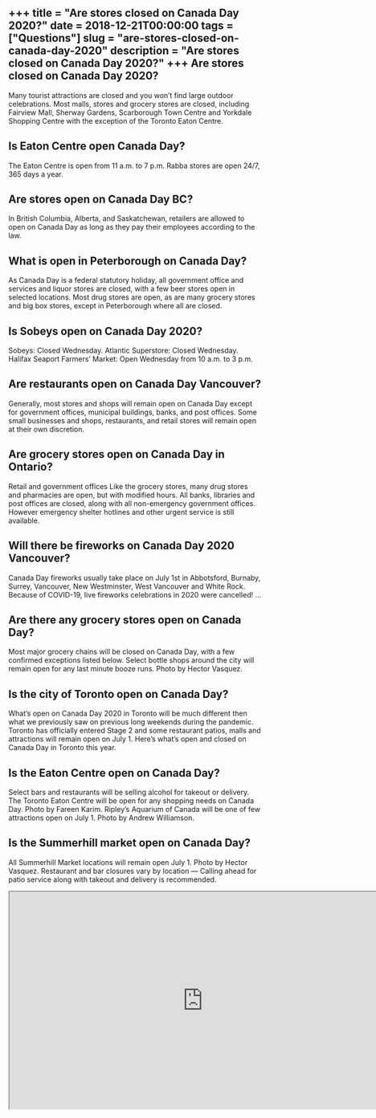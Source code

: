 +++
title = "Are stores closed on Canada Day 2020?"
date = 2018-12-21T00:00:00
tags = ["Questions"]
slug = "are-stores-closed-on-canada-day-2020"
description = "Are stores closed on Canada Day 2020?"
+++
Are stores closed on Canada Day 2020?
-------------------------------------

Many tourist attractions are closed and you won’t find large outdoor celebrations. Most malls, stores and grocery stores are closed, including Fairview Mall, Sherway Gardens, Scarborough Town Centre and Yorkdale Shopping Centre with the exception of the Toronto Eaton Centre.

Is Eaton Centre open Canada Day?
--------------------------------

The Eaton Centre is open from 11 a.m. to 7 p.m. Rabba stores are open 24/7, 365 days a year.

Are stores open on Canada Day BC?
---------------------------------

In British Columbia, Alberta, and Saskatchewan, retailers are allowed to open on Canada Day as long as they pay their employees according to the law.

What is open in Peterborough on Canada Day?
-------------------------------------------

As Canada Day is a federal statutory holiday, all government office and services and liquor stores are closed, with a few beer stores open in selected locations. Most drug stores are open, as are many grocery stores and big box stores, except in Peterborough where all are closed.

Is Sobeys open on Canada Day 2020?
----------------------------------

Sobeys: Closed Wednesday. Atlantic Superstore: Closed Wednesday. Halifax Seaport Farmers’ Market: Open Wednesday from 10 a.m. to 3 p.m.

Are restaurants open on Canada Day Vancouver?
---------------------------------------------

Generally, most stores and shops will remain open on Canada Day except for government offices, municipal buildings, banks, and post offices. Some small businesses and shops, restaurants, and retail stores will remain open at their own discretion.

Are grocery stores open on Canada Day in Ontario?
-------------------------------------------------

Retail and government offices Like the grocery stores, many drug stores and pharmacies are open, but with modified hours. All banks, libraries and post offices are closed, along with all non-emergency government offices. However emergency shelter hotlines and other urgent service is still available.

Will there be fireworks on Canada Day 2020 Vancouver?
-----------------------------------------------------

Canada Day fireworks usually take place on July 1st in Abbotsford, Burnaby, Surrey, Vancouver, New Westminster, West Vancouver and White Rock. Because of COVID-19, live fireworks celebrations in 2020 were cancelled! …

Are there any grocery stores open on Canada Day?
------------------------------------------------

Most major grocery chains will be closed on Canada Day, with a few confirmed exceptions listed below. Select bottle shops around the city will remain open for any last minute booze runs. Photo by Hector Vasquez.

Is the city of Toronto open on Canada Day?
------------------------------------------

What’s open on Canada Day 2020 in Toronto will be much different then what we previously saw on previous long weekends during the pandemic. Toronto has officially entered Stage 2 and some restaurant patios, malls and attractions will remain open on July 1. Here’s what’s open and closed on Canada Day in Toronto this year.

Is the Eaton Centre open on Canada Day?
---------------------------------------

Select bars and restaurants will be selling alcohol for takeout or delivery. The Toronto Eaton Centre will be open for any shopping needs on Canada Day. Photo by Fareen Karim. Ripley’s Aquarium of Canada will be one of few attractions open on July 1. Photo by Andrew Williamson.

Is the Summerhill market open on Canada Day?
--------------------------------------------

All Summerhill Market locations will remain open July 1. Photo by Hector Vasquez. Restaurant and bar closures vary by location — Calling ahead for patio service along with takeout and delivery is recommended.

<iframe allow="accelerometer; autoplay; clipboard-write; encrypted-media; gyroscope; picture-in-picture" allowfullscreen="" class="__youtube_prefs__  epyt-is-override  no-lazyload" data-no-lazy="1" data-origheight="433" data-origwidth="770" data-skipgform_ajax_framebjll="" height="433" id="_ytid_21552" loading="lazy" src="https://www.youtube.com/embed/biq0NAF2e60?enablejsapi=1&autoplay=0&cc_load_policy=0&cc_lang_pref=&iv_load_policy=1&loop=0&modestbranding=0&rel=1&fs=1&playsinline=0&autohide=2&theme=dark&color=red&controls=1&" title="YouTube player" width="770"></iframe>